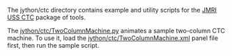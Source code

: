 The jython/ctc directory contains example and utility scripts for the [JMRI USS CTC](http://jmri.org/JavaDoc/doc/jmri/jmrit/ussctc/package-summary.html) package of tools.

The [jython/ctc/TwoColumnMachine.py](http://jmri.org/jython/ctc/TwoColumnMachine.py) animates a sample two-column CTC machine. To use it, load the [jython/ctc/TwoColumnMachine.xml](http://jmri.org/jython/ctc/TwoColumnMachine.xml) panel file first, then run the sample script.

